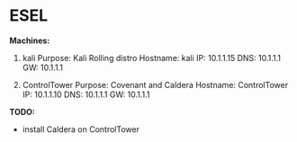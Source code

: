 # ESEL

**Machines:**

1. kali
Purpose:  Kali Rolling distro
Hostname: kali
IP: 10.1.1.15
DNS: 10.1.1.1
GW: 10.1.1.1

2. ControlTower
Purpose:  Covenant and Caldera
Hostname: ControlTower
IP: 10.1.1.10
DNS: 10.1.1.1
GW: 10.1.1.1


**TODO:**
- install Caldera on ControlTower
